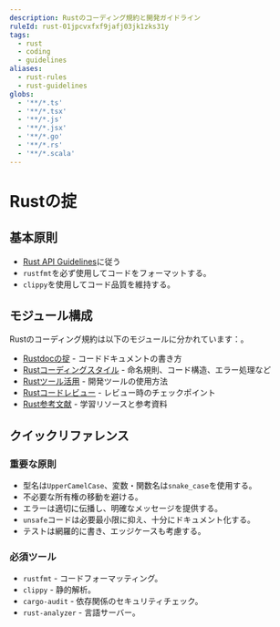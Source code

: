 ```yaml
---
description: Rustのコーディング規約と開発ガイドライン
ruleId: rust-01jpcvxfxf9jafj03jk1zks31y
tags:
  - rust
  - coding
  - guidelines
aliases:
  - rust-rules
  - rust-guidelines
globs:
  - '**/*.ts'
  - '**/*.tsx'
  - '**/*.js'
  - '**/*.jsx'
  - '**/*.go'
  - '**/*.rs'
  - '**/*.scala'
---
```


# Rustの掟

## 基本原則

- [Rust API Guidelines](https://rust-lang.github.io/api-guidelines/)に従う
- `rustfmt`を必ず使用してコードをフォーマットする。
- `clippy`を使用してコード品質を維持する。

## モジュール構成

Rustのコーディング規約は以下のモジュールに分かれています：。

- [Rustdocの掟](rust/rustdoc-01jpcvxfxpsvpepv85myk6s6be.md) - コードドキュメントの書き方
- [Rustコーディングスタイル](rust/ruststyle-01jpcvxfxnn1eg2jxgy2jns9w5.md) - 命名規則、コード構造、エラー処理など
- [Rustツール活用](rust/rusttools-01jpcvxfxnn1eg2jxgy2jns9w4.md) - 開発ツールの使用方法
- [Rustコードレビュー](rust/rustreview-01jpcvxfxnn1eg2jxgy2jns9w6.md) - レビュー時のチェックポイント
- [Rust参考文献](rust/rustrefs-01jpcvxfxnn1eg2jxgy2jns9w7.md) - 学習リソースと参考資料

## クイックリファレンス

### 重要な原則

- 型名は`UpperCamelCase`、変数・関数名は`snake_case`を使用する。
- 不必要な所有権の移動を避ける。
- エラーは適切に伝播し、明確なメッセージを提供する。
- `unsafe`コードは必要最小限に抑え、十分にドキュメント化する。
- テストは網羅的に書き、エッジケースも考慮する。

### 必須ツール

- `rustfmt` - コードフォーマッティング。
- `clippy` - 静的解析。
- `cargo-audit` - 依存関係のセキュリティチェック。
- `rust-analyzer` - 言語サーバー。
